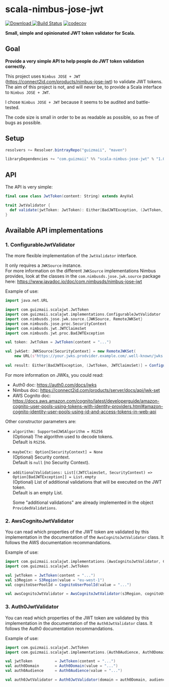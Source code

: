 # scala-nimbus-jose-jwt

[ ![Download](https://api.bintray.com/packages/guizmaii/maven/scala-nimbus-jose-jwt/images/download.svg) ](https://bintray.com/guizmaii/maven/scala-nimbus-jose-jwt/_latestVersion)
[![Build Status](https://travis-ci.org/guizmaii/scala-nimbus-jose-jwt.svg?branch=master)](https://travis-ci.org/guizmaii/scala-nimbus-jose-jwt)
[![codecov](https://codecov.io/gh/guizmaii/scala-nimbus-jose-jwt/branch/master/graph/badge.svg)](https://codecov.io/gh/guizmaii/scala-nimbus-jose-jwt)

**Small, simple and opinionated JWT token validator for Scala.**

## Goal

**Provide a very simple API to help people do JWT token validation correctly.**

This project uses `Nimbus JOSE + JWT` (https://connect2id.com/products/nimbus-jose-jwt) to validate JWT tokens.
The aim of this project is not, and will never be, to provide a Scala interface to `Nimbus JOSE + JWT`.

I chose `Nimbus JOSE + JWT` because it seems to be audited and battle-tested.

The code size is small in order to be as readable as possible, so as free of bugs as possible.

## Setup

```scala
resolvers += Resolver.bintrayRepo("guizmaii", "maven")

libraryDependencies += "com.guizmaii" %% "scala-nimbus-jose-jwt" % "1.0.0"
```

## API

The API is very simple:

```scala
final case class JwtToken(content: String) extends AnyVal

trait JwtValidator {
  def validate(jwtToken: JwtToken): Either[BadJWTException, (JwtToken, JWTClaimsSet)]
}
```

## Available API implementations

### 1. ConfigurableJwtValidator

The more flexible implementation of the `JwtValidator` interface.

It only requires a `JWKSource` instance.    
For more information on the different `JWKSource` implementations Nimbus provides, look at the classes in the `com.nimbusds.jose.jwk.source` package here: https://www.javadoc.io/doc/com.nimbusds/nimbus-jose-jwt

Example of use:
```scala
import java.net.URL

import com.guizmaii.scalajwt.JwtToken
import com.guizmaii.scalajwt.implementations.ConfigurableJwtValidator
import com.nimbusds.jose.jwk.source.{JWKSource, RemoteJWKSet}
import com.nimbusds.jose.proc.SecurityContext
import com.nimbusds.jwt.JWTClaimsSet
import com.nimbusds.jwt.proc.BadJWTException

val token: JwtToken = JwtToken(content = "...")

val jwkSet: JWKSource[SecurityContext] = new RemoteJWKSet(
    new URL(s"https://your.jwks.prodvider.example.com/.well-known/jwks.json"))
    
val result: Either[BadJWTException, (JwtToken, JWTClaimsSet)] = ConfigurableJwtValidator(jwkSet).validate(token)
```

For more information on JWKs, you could read:   
  - Auth0 doc: https://auth0.com/docs/jwks    
  - Nimbus doc: https://connect2id.com/products/server/docs/api/jwk-set       
  - AWS Cognito doc: https://docs.aws.amazon.com/cognito/latest/developerguide/amazon-cognito-user-pools-using-tokens-with-identity-providers.html#amazon-cognito-identity-user-pools-using-id-and-access-tokens-in-web-api

Other constructor parameters are:

  - `algorithm: SupportedJWSAlgorithm = RS256`   
    (Optional) The algorithm used to decode tokens.   
    Default is `RS256`.

  - `maybeCtx: Option[SecurityContext] = None`   
    (Optional) Security context.    
    Default is `null` (no Security Context).
    
  - `additionalValidations: List[(JWTClaimsSet, SecurityContext) => Option[BadJWTException]] = List.empty`   
    (Optional) List of additional validations that will be executed on the JWT token.    
    Default is an empty List.
    
    Some "additional validations" are already implemented in the object `ProvidedValidations`.

### 2. AwsCognitoJwtValidator

You can read which properties of the JWT token are validated by this implementation in the documentation of the `AwsCognitoJwtValidator` class.
It follows the AWS documentation recommandations.

Example of use:
```scala
import com.guizmaii.scalajwt.implementations.{AwsCognitoJwtValidator, CognitoUserPoolId, S3Region}
import com.guizmaii.scalajwt.JwtToken

val jwtToken = JwtToken(content = "...")
val s3Region = S3Region(value = "eu-west-1")
val cognitoUserPoolId = CognitoUserPoolId(value = "...")

val awsCognitoJwtValidator = AwsCognitoJwtValidator(s3Region, cognitoUserPoolId).validate(jwtToken)
```

### 3. Auth0JwtValidator

You can read which properties of the JWT token are validated by this implementation in the documentation of the `Auth0JwtValidator` class.
It follows the Auth0 documentation recommandations.

Example of use:
```scala
import com.guizmaii.scalajwt.JwtToken
import com.guizmaii.scalajwt.implementations.{Auth0Audience, Auth0Domain, Auth0JwtValidator}

val jwtToken          = JwtToken(content = "...")
val auth0Domain       = Auth0Domain(value = "...")
val auth0Audience     = Auth0Audience(value = "...")

val auth0JwtValidator = Auth0JwtValidator(domain = auth0Domain, audience = auth0Audience).validate(jwtToken)
```